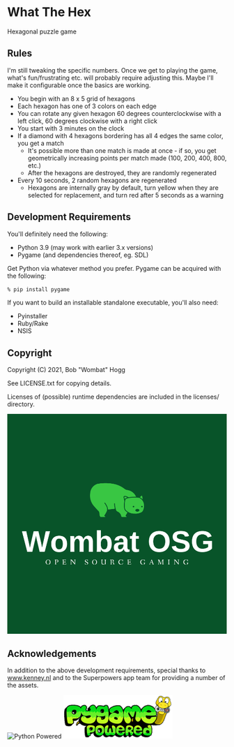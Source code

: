 # What The Hex

Hexagonal puzzle game

## Rules

I'm still tweaking the specific numbers. Once we get to playing the game, what's fun/frustrating etc. will probably require adjusting this.
Maybe I'll make it configurable once the basics are working.

* You begin with an 8 x 5 grid of hexagons
* Each hexagon has one of 3 colors on each edge
* You can rotate any given hexagon 60 degrees counterclockwise with a left click, 60 degrees clockwise with a right click
* You start with 3 minutes on the clock
* If a diamond with 4 hexagons bordering has all 4 edges the same color, you get a match
    * It's possible more than one match is made at once - if so, you get geometrically increasing points per match made (100, 200, 400, 800, etc.)
    * After the hexagons are destroyed, they are randomly regenerated
* Every 10 seconds, 2 random hexagons are regenerated
    * Hexagons are internally gray by default, turn yellow when they are selected for replacement, and turn red after 5 seconds as a warning

## Development Requirements

You'll definitely need the following:

* Python 3.9 (may work with earlier 3.x versions)
* Pygame (and dependencies thereof, eg. SDL)

Get Python via whatever method you prefer.
Pygame can be acquired with the following:

```bash
% pip install pygame
```

If you want to build an installable standalone executable, you'll also need:

* Pyinstaller
* Ruby/Rake
* NSIS

## Copyright

Copyright (C) 2021, Bob "Wombat" Hogg

See LICENSE.txt for copying details.

Licenses of (possible) runtime dependencies are included in the licenses/ directory.

![Wombat OSG](wombat-osg.png)

## Acknowledgements

In addition to the above development requirements, special thanks to www.kenney.nl and to the Superpowers app team for providing a number of the assets.

![Python Powered](https://www.python.org/static/community_logos/python-powered-w-140x56.png)
![Powered by pygame](pygame_powered.gif)
